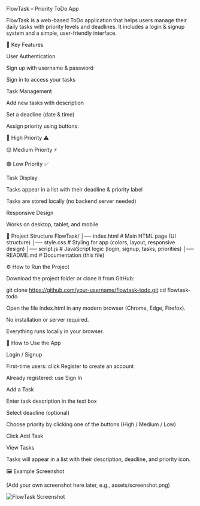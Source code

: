 FlowTask – Priority ToDo App

FlowTask is a web-based ToDo application that helps users manage their daily tasks with priority levels and deadlines. It includes a login & signup system and a simple, user-friendly interface.

🔑 Key Features

User Authentication

Sign up with username & password

Sign in to access your tasks

Task Management

Add new tasks with description

Set a deadline (date & time)

Assign priority using buttons:

🔴 High Priority ⚠️

🟡 Medium Priority ⚡️

🟢 Low Priority ✅

Task Display

Tasks appear in a list with their deadline & priority label

Tasks are stored locally (no backend server needed)

Responsive Design

Works on desktop, tablet, and mobile

📂 Project Structure
FlowTask/
│── index.html       # Main HTML page (UI structure)
│── style.css        # Styling for app (colors, layout, responsive design)
│── script.js        # JavaScript logic (login, signup, tasks, priorities)
│── README.md        # Documentation (this file)

⚙️ How to Run the Project

Download the project folder or clone it from GitHub:

git clone https://github.com/your-username/flowtask-todo.git
cd flowtask-todo


Open the file index.html in any modern browser (Chrome, Edge, Firefox).

No installation or server required.

Everything runs locally in your browser.

🎯 How to Use the App

Login / Signup

First-time users: click Register to create an account

Already registered: use Sign In

Add a Task

Enter task description in the text box

Select deadline (optional)

Choose priority by clicking one of the buttons (High / Medium / Low)

Click Add Task

View Tasks

Tasks will appear in a list with their description, deadline, and priority icon.

🖼️ Example Screenshot

(Add your own screenshot here later, e.g., assets/screenshot.png)

![FlowTask Screenshot](assets/screenshot.png)
